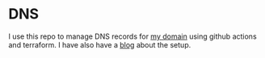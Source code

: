 # DNS

I use this repo to manage DNS records for [my domain](https://maheshrijal.com) using github actions and terraform. I have also have a [blog](https://maheshrijal.com/blog/using-iac-to-manage-dns-records/) about the setup.